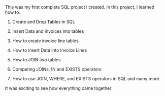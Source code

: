 This was my first complete SQL project i created. In this project, I learned how to:

1) Create and Drop Tables in SQL
  
2) Insert Data and Invoices into tables
3)  How to create invoice line tables
4) How to insert Data into Invoice Lines
5) How to JOIN two tables
6) Comparing JOINs, IN and EXISTS operators
7) How to use JOIN, WHERE, and EXISTS operators in SQL and many more.

It was exciting to see how everything came together
